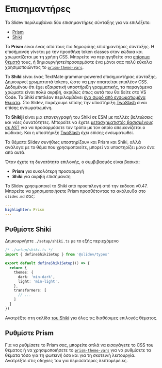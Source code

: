 # Επισημαντήρες

Το Slidev περιλαμβάνει δύο επισημαντήρες σύνταξης για να επιλέξετε:

- [Prism](https://prismjs.com/)
- [Shiki](https://github.com/shikijs/shiki)

Το **Prism** είναι ένας από τους πιο δημοφιλής επισημαντήρες σύνταξης. Η επισήμανση γίνεται με την προσθήκη token classes στον κώδικα και χρωματίζεται με τη χρήση CSS. Μπορείτε να περιηγηθείτε στα [επίσημα θέματά](https://github.com/PrismJS/prism-themes) τους, ή δημιουργήστε/προσαρμόστε ένα μόνοι σας πολύ εύκολα χρησιμοποιώντας το [`prism-theme-vars`](https://github.com/antfu/prism-theme-vars).

Το **Shiki** είναι ένας TextMate grammar-powered επισημαντήρας σύνταξης. Δημιουργεί χρωματιστά tokens, ώστε να μην απαιτείται επιπλέον CSS. Δεδομένου ότι έχει εξαιρετική υποστήριξη γραμματικής, τα παραγόμενα χρώματα είναι πολύ ακριβή, ακριβώς όπως αυτά που θα δείτε στο VS Code. Το Shiki επιπλέον περιλαμβάνει [ένα σωρό από ενσωματωμένα θέματα](https://shiki.style/themes). Στο Slidev, παρέχουμε επίσης την υποστήριξη [TwoSlash](#twoslash-integration) είναι επίσης ενσωματωμένη.

Το **Shikiji** είναι μια επανεγγραφή του Shiki σε ESM με πολλές βελτιώσεις και νέες δυνατότητες. Μπορείτε να έχετε [μετασχηματιστές βασισμένους σε AST](https://github.com/antfu/shikiji#hast-transformers) για να προσαρμόσετε τον τρόπο με τον οποίο απεικονίζεται ο κώδικας. Και η υποστήριξη [TwoSlash](#twoslash) έχει επίσης ενσωματωθεί.

Τα θέματα Slidev συνήθως υποστηρίζουν και Prism και Shiki, αλλά ανάλογα με το θέμα που χρησιμοποιείτε, μπορεί να υποστηρίζει μόνο ένα από αυτά.

Όταν έχετε τη δυνατότητα επιλογής, ο συμβιβασμός είναι βασικά:

- **Prism** για ευκολότερη προσαρμογή
- **Shiki** για ακριβή επισήμανση

Το Slidev χρησιμοποιεί το Shiki από προεπιλογή από την έκδοση v0.47. Μπορείτε να χρησιμοποιήσετε Prism προσθέτοντας τα ακόλουθα στο `slides.md` σας:

```yaml
---
highlighter: Prism
---
```

## Ρυθμίστε Shiki

<Environment type="node" />

Δημιουργήστε `./setup/shiki.ts` με το εξής περιεχόμενο

```ts
/* ./setup/shiki.ts */
import { defineShikiSetup } from '@slidev/types'

export default defineShikiSetup(() => {
  return {
    themes: {
      dark: 'min-dark',
      light: 'min-light',
    },
    transformers: [
      // ...
    ]
  }
})
```

Ανατρέξτε στη σελίδα [του Shiki](https://shiki.style) για όλες τις διαθέσιμες επιλογές θέματος.

## Ρυθμίστε Prism

Για να ρυθμίσετε το Prism σας, μπορείτε απλά να εισαγάγετε το CSS του θέματος ή να χρησιμοποιήσετε το [`prism-theme-vars`](https://github.com/antfu/prism-theme-vars) για να ρυθμίσετε τα θέματα τόσο για τη φωτεινή όσο και για τη σκοτεινή λειτουργία. Ανατρέξτε στις οδηγίες του για περισσότερες λεπτομέρειες.
